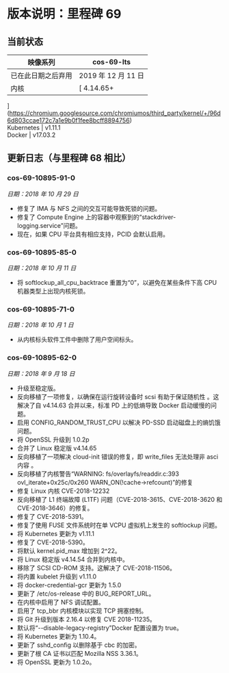 #  版本说明：里程碑 69

##  当前状态

映像系列  |  cos-69-lts  
---|---  
已在此日期之后弃用  |  2019 年 12 月 11 日  
内核  |  [ 4.14.65+
](https://chromium.googlesource.com/chromiumos/third_party/kernel/+/96d6d803ccae172c7a1e9b0f1fee8bcff8894756)  
Kubernetes  |  v1.11.1  
Docker  |  v17.03.2  
  
##  更新日志（与里程碑 68 相比）

###  cos-69-10895-91-0

_日期：2018 年 10 月 29 日_

  * 修复了 IMA 与 NFS 之间的交互可能导致死锁的问题。 
  * 修复了 Compute Engine 上的容器中观察到的“stackdriver-logging.service”问题。 
  * 现在，如果 CPU 平台具有相应支持，PCID 会默认启用。 

###  cos-69-10895-85-0

_日期：2018 年 10 月 11 日_

  * 将 softlockup_all_cpu_backtrace 重置为“0”，以避免在某些条件下高 CPU 机器类型上出现内核死锁。 

###  cos-69-10895-71-0

_日期：2018 年 10 月 1 日_

  * 从内核标头软件工件中删除了用户空间标头。 

###  cos-69-10895-62-0

_日期：2018 年 9 月 18 日_

  * 升级至稳定版。 
  * 反向移植了一项修复，以确保在运行旋转设备时 scsi 有助于保证随机性  。这解决了自 v4.14.63 合并以来，标准 PD 上的低熵导致 Docker 启动缓慢的问题。 
  * 启用 CONFIG_RANDOM_TRUST_CPU 以解决 PD-SSD 启动磁盘上的熵饥饿问题。 
  * 将 OpenSSL 升级到 1.0.2p 
  * 合并了 Linux 稳定版 v4.14.65 
  * 反向移植了一项解决 cloud-init 错误的修复，即 write_files 无法处理非 asci 内容  。 
  * 反向移植了内核警告“WARNING: fs/overlayfs/readdir.c:393 ovl_iterate+0x25c/0x260 WARN_ON(!cache->refcount)”的修复 
  * 修复 Linux 内核 CVE-2018-12232 
  * 反向移植了 L1 终端故障 (L1TF) 问题（CVE-2018-3615、CVE-2018-3620 和 CVE-2018-3646）的修复。 
  * 修复了 CVE-2018-5391。 
  * 修复了使用 FUSE 文件系统时在单 VCPU 虚拟机上发生的 softlockup 问题。 
  * 将 Kubernetes 更新为 v1.11.1 
  * 修复了 CVE-2018-5390。 
  * 将默认 kernel.pid_max 增加到 2^22。 
  * 将 Linux 稳定版 v4.14.54 合并到内核中。 
  * 移除了 SCSI CD-ROM 支持。这解决了 CVE-2018-11506。 
  * 将内置 kubelet 升级到 v1.11.0 
  * 将 docker-credential-gcr 更新为 1.5.0 
  * 更新了 /etc/os-release 中的 BUG_REPORT_URL。 
  * 在内核中启用了 NFS 调试配置。 
  * 启用了 tcp_bbr 内核模块以实现 TCP 拥塞控制。 
  * 将 Git 升级到版本 2.16.4 以修复 CVE 2018-11235。 
  * 默认将“--disable-legacy-registry”Docker 配置设置为 true。 
  * 将 Kubernetes 更新为 1.10.4。 
  * 更新了 sshd_config 以删除基于 cbc 的加密。 
  * 更新了根 CA 证书以匹配 Mozilla NSS 3.36.1。 
  * 将 OpenSSL 更新为 1.0.2o。 

